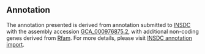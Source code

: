 

Annotation
----------

The annotation presented is derived from annotation submitted to
[INSDC](http://www.insdc.org) with the assembly accession
[GCA\_000976875.2](http://www.ebi.ac.uk/ena/data/view/GCA_000976875.2),
with additional non-coding genes derived from
[Rfam](http://rfam.xfam.org/). For more details, please visit [INSDC
annotation
import](http://ensemblgenomes.org/info/data/insdc_annotation).
